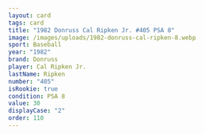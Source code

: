 ```yaml
---
layout: card
tags: card
title: "1982 Donruss Cal Ripken Jr. #405 PSA 8"
image: /images/uploads/1982-donruss-cal-ripken-8.webp
sport: Baseball
year: "1982"
brand: Donruss
player: Cal Ripken Jr.
lastName: Ripken
number: "405"
isRookie: true
condition: PSA 8
value: 30
displayCase: "2"
order: 110
---
```

